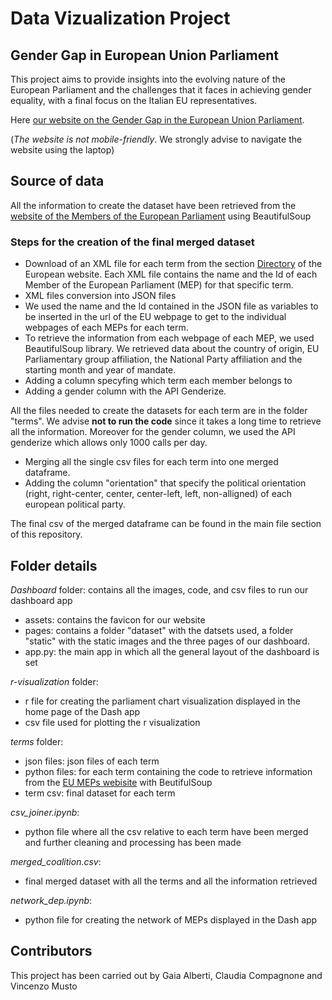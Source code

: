 # Data Vizualization Project

## Gender Gap in European Union Parliament

This project aims to provide insights into the evolving nature of the European Parliament and the challenges that it faces in achieving gender equality, with a final focus on the Italian EU representatives.

Here [our website on the Gender Gap in the European Union Parliament](https://gendergap-eu.herokuapp.com/).

(_The website is not mobile-friendly_. We strongly advise to navigate the website using the laptop)

## Source of data
All the information to create the dataset have been retrieved from the [website of the Members of the European Parliament](https://www.europarl.europa.eu/meps/en/home) using BeautifulSoup


### Steps for the creation of the final merged dataset 

- Download of an XML file for each term from the section [Directory](https://www.europarl.europa.eu/meps/en/directory) of the European website. Each XML file contains the name and the Id of each Member of the European Parliament (MEP) for that specific term.
- XML files conversion into JSON files
- We used the name and the Id contained in the JSON file as variables to be inserted in the url of the EU webpage to get to the individual webpages of each MEPs for each term. 
- To retrieve the information from each webpage of each MEP, we used BeautifulSoup library. We retrieved data about the country of origin, EU Parliamentary group affiliation, the National Party affiliation and the starting month and year of mandate.
- Adding a column specyfing which term each member belongs to 
- Adding a gender column with the API Genderize. 

All the files needed to create the datasets for each term are in the folder "terms". We advise **not to run the code** since it takes a long time to retrieve all the information. Moreover for the gender column, we used the API genderize which allows only 1000 calls per day. 

- Merging all the single csv files for each term into one merged dataframe. 
- Adding the column "orientation" that specify the political orientation (right, right-center, center, center-left, left, non-alligned) of each european political party.

The final csv of the merged dataframe can be found in the main file section of this repository.


## Folder details

_Dashboard_ folder: contains all the images, code, and csv files to run our dashboard app
- assets: contains the favicon for our website
- pages: contains a folder "dataset" with the datsets used, a folder "static" with the static images and the three pages of our dashboard. 
- app.py: the main app in which all the general layout of the dashboard is set 

_r-visualization_ folder:
- r file for creating the parliament chart visualization displayed in the home page of the Dash app 
- csv file used for plotting the r visualization

_terms_ folder: 
- json files: json files of each term 
- python files: for each term containing the code to retrieve information from the [EU MEPs webisite](https://www.europarl.europa.eu/meps/en/home) with BeutifulSoup
- term csv: final dataset for each term 

_csv_joiner.ipynb_: 
- python file where all the csv relative to each term have been merged and further cleaning and processing has been made 

_merged_coalition.csv_:
- final merged dataset with all the terms and all the information retrieved

_network_dep.ipynb_:
- python file for creating the network of MEPs displayed in the Dash app



## Contributors
This project has been carried out by Gaia Alberti, Claudia Compagnone and Vincenzo Musto

